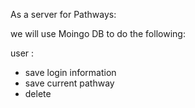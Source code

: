 As a server for Pathways:


we will use Moingo DB to do the following:

user :

 - save login information
 - save current pathway
 - delete 